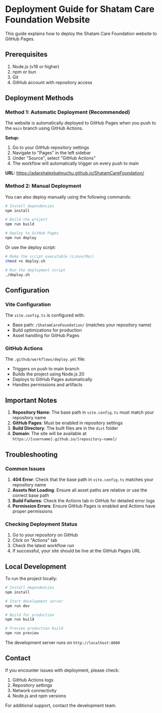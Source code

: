 # Deployment Guide for Shatam Care Foundation Website

This guide explains how to deploy the Shatam Care Foundation website to GitHub Pages.

## Prerequisites

1. Node.js (v18 or higher)
2. npm or bun
3. Git
4. GitHub account with repository access

## Deployment Methods

### Method 1: Automatic Deployment (Recommended)

The website is automatically deployed to GitHub Pages when you push to the `main` branch using GitHub Actions.

**Setup:**
1. Go to your GitHub repository settings
2. Navigate to "Pages" in the left sidebar
3. Under "Source", select "GitHub Actions"
4. The workflow will automatically trigger on every push to main

**URL:** https://adarshalexbalmuchu.github.io/ShatamCareFoundation/

### Method 2: Manual Deployment

You can also deploy manually using the following commands:

```bash
# Install dependencies
npm install

# Build the project
npm run build

# Deploy to GitHub Pages
npm run deploy
```

Or use the deploy script:

```bash
# Make the script executable (Linux/Mac)
chmod +x deploy.sh

# Run the deployment script
./deploy.sh
```

## Configuration

### Vite Configuration

The `vite.config.ts` is configured with:
- Base path: `/ShatamCareFoundation/` (matches your repository name)
- Build optimizations for production
- Asset handling for GitHub Pages

### GitHub Actions

The `.github/workflows/deploy.yml` file:
- Triggers on push to main branch
- Builds the project using Node.js 20
- Deploys to GitHub Pages automatically
- Handles permissions and artifacts

## Important Notes

1. **Repository Name**: The base path in `vite.config.ts` must match your repository name
2. **GitHub Pages**: Must be enabled in repository settings
3. **Build Directory**: The built files are in the `dist` folder
4. **Domain**: The site will be available at `https://[username].github.io/[repository-name]/`

## Troubleshooting

### Common Issues

1. **404 Error**: Check that the base path in `vite.config.ts` matches your repository name
2. **Assets Not Loading**: Ensure all asset paths are relative or use the correct base path
3. **Build Failures**: Check the Actions tab in GitHub for detailed error logs
4. **Permission Errors**: Ensure GitHub Pages is enabled and Actions have proper permissions

### Checking Deployment Status

1. Go to your repository on GitHub
2. Click on "Actions" tab
3. Check the latest workflow run
4. If successful, your site should be live at the GitHub Pages URL

## Local Development

To run the project locally:

```bash
# Install dependencies
npm install

# Start development server
npm run dev

# Build for production
npm run build

# Preview production build
npm run preview
```

The development server runs on `http://localhost:8080`

## Contact

If you encounter issues with deployment, please check:
1. GitHub Actions logs
2. Repository settings
3. Network connectivity
4. Node.js and npm versions

For additional support, contact the development team.
